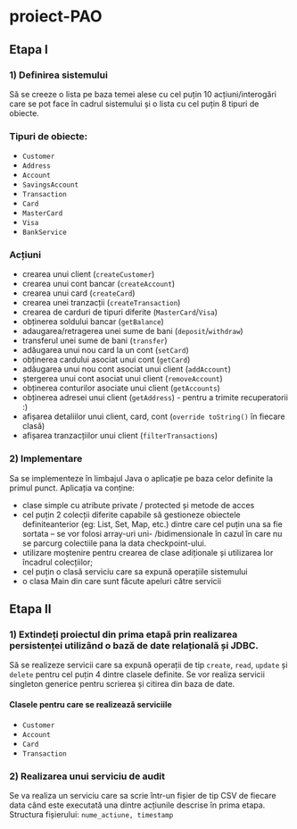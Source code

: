 # proiect-PAO

## Etapa I
### 1) Definirea sistemului
Să se creeze o lista pe baza temei alese cu cel puțin 10 acțiuni/interogări care se pot face în cadrul sistemului și o lista cu cel puțin 8 tipuri de obiecte.

### Tipuri de obiecte:
- `Customer`
- `Address`
- `Account`
- `SavingsAccount`
- `Transaction`
- `Card`
- `MasterCard`
- `Visa`
- `BankService`

### Acțiuni
- crearea unui client (`createCustomer`)
- crearea unui cont bancar (`createAccount`)
- crearea unui card (`createCard`)
- crearea unei tranzacții (`createTransaction`)
- crearea de carduri de tipuri diferite (`MasterCard`/`Visa`)
- obținerea soldului bancar (`getBalance`)
- adaugarea/retragerea unei sume de bani (`deposit`/`withdraw`)
- transferul unei sume de bani (`transfer`)
- adăugarea unui nou card la un cont (`setCard`)
- obținerea cardului asociat unui cont (`getCard`)
- adăugarea unui nou cont asociat unui client (`addAccount`)
- ștergerea unui cont asociat unui client (`removeAccount`)
- obținerea conturilor asociate unui client (`getAccounts`)
- obținerea adresei unui client (`getAddress`) - pentru a trimite recuperatorii :)
- afișarea detaliilor unui client, card, cont (`override toString()` în fiecare clasă) 
- afișarea tranzacțiilor unui client (`filterTransactions`)


### 2) Implementare
Sa se implementeze în limbajul Java o aplicație pe baza celor definite la primul punct.
Aplicația va conține:
* clase simple cu atribute private / protected și metode de acces
* cel puțin 2 colecții diferite capabile să gestioneze obiectele definiteanterior (eg: List, Set, Map, etc.) dintre care cel puțin una sa fie sortata – se vor folosi array-uri uni- /bidimensionale în cazul în care nu se parcurg colectiile pana la data checkpoint-ului.
* utilizare moștenire pentru crearea de clase adiționale și utilizarea lor încadrul colecțiilor;
* cel puțin o clasă serviciu care sa expună operațiile sistemului
* o clasa Main din care sunt făcute apeluri către servicii


## Etapa II
### 1) Extindeți proiectul din prima etapă prin realizarea persistenței utilizând o bază de date relațională și JDBC.
Să se realizeze servicii care sa expună operații de tip `create`, `read`, `update` și `delete` pentru cel puțin 4
dintre clasele definite. Se vor realiza servicii singleton generice pentru scrierea și citirea din baza de
date.

#### Clasele pentru care se realizează serviciile
- `Customer`
- `Account`
- `Card`
- `Transaction`

### 2) Realizarea unui serviciu de audit
Se va realiza un serviciu care sa scrie într-un fișier de tip CSV de fiecare data când este executată una
dintre acțiunile descrise în prima etapa. Structura fișierului: `nume_actiune, timestamp`
